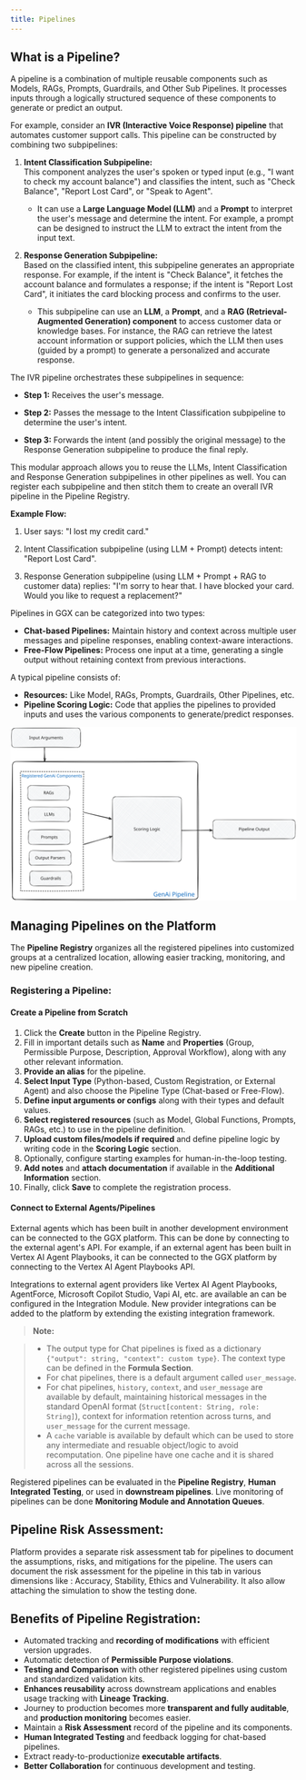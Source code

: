 ```yaml
---
title: Pipelines
---
```


<helper-panel object='Pipeline' location='list'>

## What is a Pipeline?

A pipeline is a combination of multiple reusable components such as Models, RAGs, Prompts, Guardrails, and Other Sub Pipelines. It processes inputs through a logically structured sequence of these components to generate or predict an output.

For example, consider an **IVR (Interactive Voice Response) pipeline** that automates customer support calls. This pipeline can be constructed by combining two subpipelines:

1. **Intent Classification Subpipeline:**  
   This component analyzes the user's spoken or typed input (e.g., "I want to check my account balance") and classifies the intent, such as "Check Balance", "Report Lost Card", or "Speak to Agent".  
   - It can use a **Large Language Model (LLM)** and a **Prompt** to interpret the user's message and determine the intent. For example, a prompt can be designed to instruct the LLM to extract the intent from the input text.

2. **Response Generation Subpipeline:**  
   Based on the classified intent, this subpipeline generates an appropriate response. For example, if the intent is "Check Balance", it fetches the account balance and formulates a response; if the intent is "Report Lost Card", it initiates the card blocking process and confirms to the user.  
   - This subpipeline can use an **LLM**, a **Prompt**, and a **RAG (Retrieval-Augmented Generation) component** to access customer data or knowledge bases. For instance, the RAG can retrieve the latest account information or support policies, which the LLM then uses (guided by a prompt) to generate a personalized and accurate response.

The IVR pipeline orchestrates these subpipelines in sequence:

- **Step 1:** Receives the user's message.

- **Step 2:** Passes the message to the Intent Classification subpipeline to determine the user's intent.

- **Step 3:** Forwards the intent (and possibly the original message) to the Response Generation subpipeline to produce the final reply.

This modular approach allows you to reuse the LLMs, Intent Classification and Response Generation subpipelines in other pipelines as well. You can register each subpipeline and then stitch them to create an overall IVR pipeline in the Pipeline Registry.

**Example Flow:**

1. User says: "I lost my credit card."

2. Intent Classification subpipeline (using LLM + Prompt) detects intent: "Report Lost Card".

3. Response Generation subpipeline (using LLM + Prompt + RAG to customer data) replies: "I'm sorry to hear that. I have blocked your card. Would you like to request a replacement?"


Pipelines in GGX can be categorized into two types:

- **Chat-based Pipelines:** Maintain history and context across multiple user messages and pipeline responses, enabling context-aware interactions.
- **Free-Flow Pipelines:** Process one input at a time, generating a single output without retaining context from previous interactions.

A typical pipeline consists of:

- **Resources:** Like Model, RAGs, Prompts, Guardrails, Other Pipelines, etc.
- **Pipeline Scoring Logic:** Code that applies the pipelines to provided inputs and uses the various components to generate/predict responses.

![What is a Pipeline?](./pipeline-concept.excalidraw.svg)

## Managing Pipelines on the Platform

The **Pipeline Registry** organizes all the registered pipelines into customized groups at a centralized location, allowing easier tracking, monitoring, and new pipeline creation.


### Registering a Pipeline:

#### Create a Pipeline from Scratch

1. Click the **Create** button in the Pipeline Registry.
2. Fill in important details such as **Name** and **Properties** (Group, Permissible Purpose, Description, Approval Workflow), along with any other relevant information.
3. **Provide an alias** for the pipeline.
4. **Select Input Type** (Python-based, Custom Registration, or External Agent) and also choose the Pipeline Type (Chat-based or Free-Flow).
5. **Define input arguments or configs** along with their types and default values.
6. **Select registered resources** (such as Model, Global Functions, Prompts, RAGs, etc.) to use in the pipeline definition.
7. **Upload custom files/models if required** and define pipeline logic by writing code in the **Scoring Logic** section.
8. Optionally, configure starting examples for human-in-the-loop testing.
9. **Add notes** and **attach documentation** if available in the **Additional Information** section.
10. Finally, click **Save** to complete the registration process.

#### Connect to External Agents/Pipelines

External agents which has been built in another development environment can be connected to the GGX platform. This can be done by connecting to the external agent's API. For example, if an external agent has been built in Vertex AI Agent Playbooks, it can be connected to the GGX platform by connecting to the Vertex AI Agent Playbooks API.

Integrations to external agent providers like Vertex AI Agent Playbooks, AgentForce, Microsoft Copilot Studio, Vapi AI, etc. are available an can be configured in the Integration Module. New provider integrations can be added to the platform by extending the existing integration framework.


> **Note:**

> - The output type for Chat pipelines is fixed as a dictionary `{"output": string, "context": custom type}`. The context type can be defined in the **Formula Section**.
> - For chat pipelines, there is a default argument called `user_message`.
> - For chat pipelines, `history`, `context`, and `user_message` are available by default, maintaining historical messages in the standard OpenAI format (`Struct[content: String, role: String]`), context for information retention across turns, and `user_message` for the current message.
> - A `cache` variable is available by default which can be used to store any intermediate and resuable object/logic to avoid recomputation. One pipeline have one cache and it is shared across all the sessions.


Registered pipelines can be evaluated in the **Pipeline Registry**, **Human Integrated Testing**, or used in **downstream pipelines**. Live monitoring of pipelines can be done **Monitoring Module and Annotation Queues**.

</helper-panel>

## Pipeline Risk Assessment:
Platform provides a separate risk assessment tab for pipelines to document the assumptions, risks, and mitigations for the pipeline.
The users can document the risk assessment for the pipeline in this tab in various dimensions like : Accuracy, Stability, Ethics and Vulnerability. It also allow attaching the simulation to show the testing done.

## Benefits of Pipeline Registration:

- Automated tracking and **recording of modifications** with efficient version upgrades.
- Automatic detection of **Permissible Purpose violations**.
- **Testing and Comparison** with other registered pipelines using custom and standardized validation kits.
- **Enhances reusability** across downstream applications and enables usage tracking with **Lineage Tracking**.
- Journey to production becomes more **transparent and fully auditable**, and **production monitoring** becomes easier.
- Maintain a **Risk Assessment** record of the pipeline and its components.
- **Human Integrated Testing** and feedback logging for chat-based pipelines.
- Extract ready-to-productionize **executable artifacts**.
- **Better Collaboration** for continuous development and testing.

